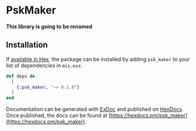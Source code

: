 # PskMaker

**This library is going to be renamed**

## Installation

If [available in Hex](https://hex.pm/docs/publish), the package can be installed
by adding `psk_maker` to your list of dependencies in `mix.exs`:

```elixir
def deps do
  [
    {:psk_maker, "~> 0.1.0"}
  ]
end
```

Documentation can be generated with [ExDoc](https://github.com/elixir-lang/ex_doc)
and published on [HexDocs](https://hexdocs.pm). Once published, the docs can
be found at [https://hexdocs.pm/psk_maker](https://hexdocs.pm/psk_maker).

